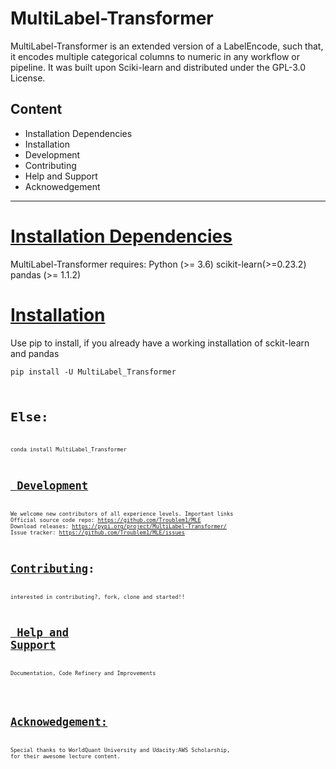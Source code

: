 # MultiLabel-Transformer
MultiLabel-Transformer is an extended version of a LabelEncode, such that, it encodes multiple categorical columns to numeric in any workflow or pipeline. It was built upon Sciki-learn and distributed under the GPL-3.0 License.


## Content
- <a id='Installation Dependencies'>Installation Dependencies<a/>
- <a id='Installation Dependencies'>Installation
- <a id='Development'>Development<a/>
- <a id='Contributing'>Contributing<a/>
- <a id='Help and Support'>Help and Support<a/>
- <a id='Acknowedgement'>Acknowedgement<a/>
 
 -----------------------------------------------

# <a href = 'Installation Dependencie'>  Installation Dependencies <a/>
MultiLabel-Transformer requires:
Python (>= 3.6)
scikit-learn(>=0.23.2)
pandas (>= 1.1.2)

# <a href = 'Installation'> Installation <a/>
Use pip to install, if you already have a working installation of sckit-learn and pandas

<code>pip install -U MultiLabel_Transformer<code/>

# Else:
<code>conda install MultiLabel_Transformer<code/>


# <a href = 'Development'>  Development<a/>
We welcome new contributors of all experience levels.
Important links
Official source code repo: https://github.com/Troublem1/MLE
Download releases: https://pypi.org/project/MultiLabel-Transformer/
Issue tracker: https://github.com/Troublem1/MLE/issues
  
# <a href = 'Contributin'>Contributing<a/>:
interested in contributing?, fork, clone and started!!

# <a href = 'Help and Support'> Help and Support<a/>
Documentation, Code Refinery and Improvements

# <a href = 'Acknowedgement'> Acknowedgement:<a/>
Special thanks to WorldQuant University and Udacity:AWS Scholarship, for their awesome lecture content.